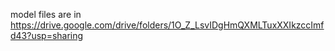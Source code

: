 model files are in https://drive.google.com/drive/folders/1O_Z_LsvIDgHmQXMLTuxXXIkzccImfd43?usp=sharing
